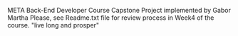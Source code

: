 META Back-End Developer Course Capstone Project implemented by Gabor Martha
Please, see Readme.txt file for review process in Week4 of the course.
"live long and prosper"
